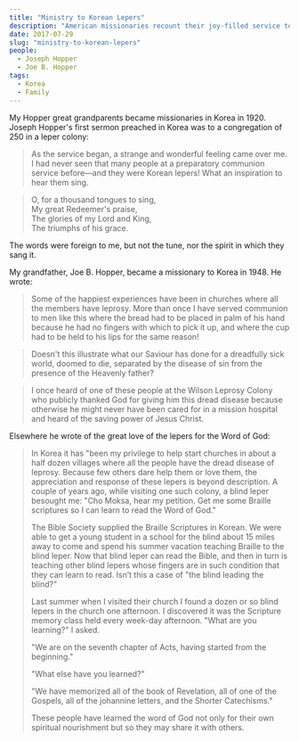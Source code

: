 ```yaml
---
title: "Ministry to Korean Lepers"
description: "American missionaries recount their joy-filled service to Korean lepers."
date: 2017-07-29
slug: "ministry-to-korean-lepers"
people:
  - Joseph Hopper
  - Joe B. Hopper
tags:
  - Korea
  - Family
---
```


My Hopper great grandparents became missionaries in Korea in 1920. Joseph Hopper's first sermon preached in Korea was to a congregation of 250 in a leper colony:

> As the service began, a strange and wonderful feeling came over me. I had never seen that many people at a preparatory communion service before—and they were Korean lepers! What an inspiration to hear them sing.

> O, for a thousand tongues to sing,<br>
> My great Redeemer's praise,<br>
> The glories of my Lord and King,<br>
> The triumphs of his grace.

The words were foreign to me, but not the tune, nor the spirit in which they sang it.

My grandfather, Joe B. Hopper, became a missionary to Korea in 1948. He wrote:

> Some of the happiest experiences have been in churches where all the members have leprosy. More than once I have served communion to men like this where the bread had to be placed in palm of his hand because he had no fingers with which to pick it up, and where the cup had to be held to his lips for the same reason!

> Doesn't this illustrate what our Saviour has done for a dreadfully sick world, doomed to die, separated by the disease of sin from the presence of the Heavenly father?

> I once heard of one of these people at the Wilson Leprosy Colony who publicly thanked God for giving him this dread disease because otherwise he might never have been cared for in a mission hospital and heard of the saving power of Jesus Christ.

Elsewhere he wrote of the great love of the lepers for the Word of God:

> In Korea it has "been my privilege to help start churches in about a half dozen villages where all the people have the dread disease of leprosy. Because few others dare help them or love them, the appreciation and response of these lepers is beyond description. A couple of years ago, while visiting one such colony, a blind leper besought me: "Cho Moksa, hear my petition. Get me some Braille scriptures so I can learn to read the Word of God."
>
> The Bible Society supplied the Braille Scriptures in Korean. We were able to get a young student in a school for the blind about 15 miles away to come and spend his summer vacation teaching Braille to the blind leper. Now that blind leper can read the Bible, and then in turn is teaching other blind lepers whose fingers are in such condition that they can learn to read. Isn’t this a case of "the blind leading the blind?"
>
> Last summer when I visited their church I found a dozen or so blind lepers in the church one afternoon. I discovered it was the Scripture memory class held every week-day afternoon. "What are you learning?" I asked.
>
> "We are on the seventh chapter of Acts, having started from the beginning."
>
> "What else have you learned?"
>
> "We have memorized all of the book of Revelation, all of one of the Gospels, all of the johannine letters, and the Shorter Catechisms."
>
> These people have learned the word of God not only for their own spiritual nourishment but so they may share it with others.